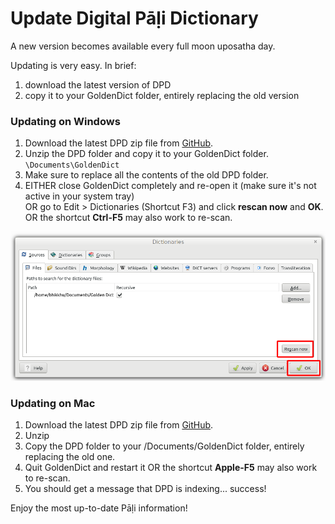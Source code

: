 # Update Digital Pāḷi Dictionary

A new version becomes available every full moon uposatha day. 

Updating is very easy. In brief:
1. download the latest version of DPD
2. copy it to your GoldenDict folder, entirely replacing the old version

### Updating on Windows

1. Download the latest DPD zip file from [GitHub](https://github.com/digitalpalidictionary/dpd-db/releases/latest).
2. Unzip the DPD folder and copy it to your GoldenDict folder. `\Documents\GoldenDict`
3. Make sure to replace all the contents of the old DPD folder.
4. EITHER close GoldenDict completely and re-open it (make sure it's not active in your system tray)  
   OR go to Edit > Dictionaries (Shortcut F3) and click **rescan now** and **OK**. 
   OR the shortcut **Ctrl-F5** may also work to re-scan.

![rescan now](../pics/update/rescan%20now.png)

### Updating on Mac

1. Download the latest DPD zip file from [GitHub](https://github.com/digitalpalidictionary/dpd-db/releases/latest).
2. Unzip
3. Copy the DPD folder to  your /Documents/GoldenDict folder, entirely replacing the old one.
4. Quit GoldenDict and restart it 
   OR the shortcut **Apple-F5** may also work to re-scan.
5. You should get a message that DPD is indexing... success!

Enjoy the most up-to-date Pāḷi information!




